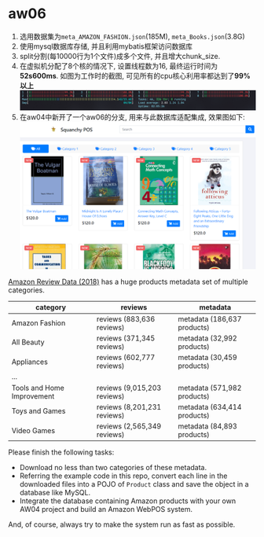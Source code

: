 # aw06

1. 选用数据集为```meta_AMAZON_FASHION.json```(185M), ```meta_Books.json```(3.8G)
2. 使用mysql数据库存储, 并且利用mybatis框架访问数据库
3. split分割(每10000行为1个文件)成多个文件, 并且增大chunk_size.
4. 在虚拟机分配了8个核的情况下, 设置线程数为16, 最终运行时间为**52s600ms**. 如图为工作时的截图, 可见所有的cpu核心利用率都达到了**99%以上**
![](imgs/1.png)
5. 在aw04中新开了一个aw06的分支, 用来与此数据库适配集成, 效果图如下:
![](imgs/2.png)



[Amazon Review Data (2018)](https://nijianmo.github.io/amazon/index.html) has a huge products metadata set of multiple categories.

|category| reviews | metadata |
|--| -- | -- |
|Amazon Fashion|reviews (883,636 reviews)|metadata (186,637 products)|
|All Beauty|reviews (371,345 reviews)|metadata (32,992 products)|
|Appliances|reviews (602,777 reviews)|metadata (30,459 products)|
| ... |
|Tools and Home Improvement|reviews (9,015,203 reviews)|metadata (571,982 products)|
Toys and Games|reviews (8,201,231 reviews)|metadata (634,414 products)|
Video Games|reviews (2,565,349 reviews)|metadata (84,893 products)|

Please finish the following tasks:

- Download no less than two categories of these metadata.
- Referring the example code in this repo, convert each line in the downloaded files into a POJO of `Product` class and save the object in a database like MySQL. 
- Integrate the database containing Amazon products with your own AW04 project and build an Amazon WebPOS system.


And, of course, always try to make the system run as fast as possible.